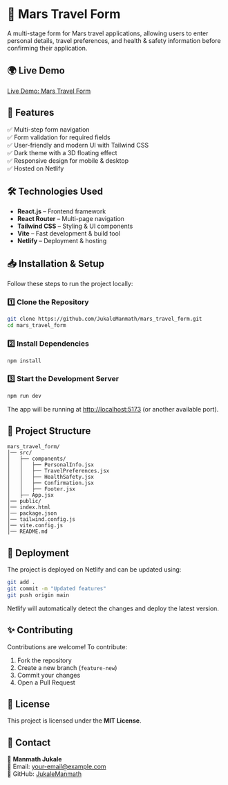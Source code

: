 # 🚀 Mars Travel Form

A multi-stage form for Mars travel applications, allowing users to enter personal details, travel preferences, and health & safety information before confirming their application.

## 🌍 Live Demo
[Live Demo: Mars Travel Form](#)

## 📌 Features

✅ Multi-step form navigation  
✅ Form validation for required fields  
✅ User-friendly and modern UI with Tailwind CSS  
✅ Dark theme with a 3D floating effect  
✅ Responsive design for mobile & desktop  
✅ Hosted on Netlify  

## 🛠 Technologies Used

- **React.js** – Frontend framework  
- **React Router** – Multi-page navigation  
- **Tailwind CSS** – Styling & UI components  
- **Vite** – Fast development & build tool  
- **Netlify** – Deployment & hosting  

## 📥 Installation & Setup

Follow these steps to run the project locally:

### 1️⃣ Clone the Repository
```sh
git clone https://github.com/JukaleManmath/mars_travel_form.git
cd mars_travel_form
```

### 2️⃣ Install Dependencies
```sh
npm install
```

### 3️⃣ Start the Development Server
```sh
npm run dev
```
The app will be running at [http://localhost:5173](http://localhost:5173) (or another available port).

## 📂 Project Structure

```
mars_travel_form/
│── src/
│   ├── components/
│   │   ├── PersonalInfo.jsx
│   │   ├── TravelPreferences.jsx
│   │   ├── HealthSafety.jsx
│   │   ├── Confirmation.jsx
│   │   ├── Footer.jsx
│   ├── App.jsx
│── public/
│── index.html
│── package.json
│── tailwind.config.js
│── vite.config.js
│── README.md
```

## 🚀 Deployment

The project is deployed on Netlify and can be updated using:

```sh
git add .
git commit -m "Updated features"
git push origin main
```

Netlify will automatically detect the changes and deploy the latest version.

## ✨ Contributing

Contributions are welcome! To contribute:

1. Fork the repository
2. Create a new branch (`feature-new`)
3. Commit your changes
4. Open a Pull Request

## 📜 License

This project is licensed under the **MIT License**.

## 📩 Contact

👤 **Manmath Jukale**  
📧 Email: [your-email@example.com](mailto:your-email@example.com)  
🔗 GitHub: [JukaleManmath](https://github.com/JukaleManmath)  
